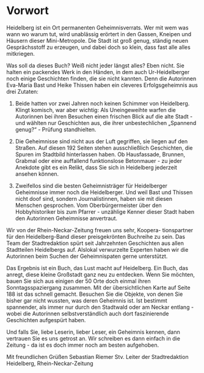 # Vorwort

Heidelberg ist ein Ort permanenten Geheimnisverrats. Wer mit wem was wann wo warum tut, wird unablässig erörtert in den Gassen, Kneipen und Häusern dieser Mini-Metropole. Die Stadt ist groß genug, ständig neuen Gesprächsstoff zu erzeugen, und dabei doch so klein, dass fast alle alles mitkriegen.

Was soll da dieses Buch? Weiß nicht jeder längst alles? Eben nicht. Sie halten ein packendes Werk in den Händen, in dem auch Ur-Heidelberger noch einige Geschichten finden, die sie nicht kannten. Denn die Autorinnen Eva-Maria Bast und Heike Thissen haben ein cleveres Erfolgsgeheimnis aus drei Zutaten:

1. Beide hatten vor zwei Jahren noch keinen Schimmer von Heidelberg. Klingt komisch, war aber wichtig: Als Uneingeweihte warfen die Autorinnen bei ihren Besuchen einen frischen Blick auf die alte Stadt - und wählten nur Geschichten aus, die ihrer unbestechlichen „Spannend genug?“ - Prüfung standhielten.

2. Die Geheimnisse sind nicht aus der Luft gegriffen, sie liegen auf den Straßen. Auf diesen 192 Seiten stehen ausschließlich Geschichten, die Spuren im Stadtbild hinterlassen haben. Ob Hausfassade, Brunnen, Grabmal oder eine auffallend funktionslose Betonmauer - zu jeder Anekdote gibt es ein Relikt, dass Sie sich in Heidelberg jederzeit ansehen können.

3. Zweifellos sind die besten Geheimnisträger für Heidelberger Geheimnisse immer noch die Heidelberger. Und weil Bast und Thissen nicht doof sind, sondern Journalistinnen, haben sie mit diesen Menschen gesprochen. Vom Oberbürgermeister über den Hobbyhistoriker bis zum Pfarrer - unzählige Kenner dieser Stadt haben den Autorinnen Geheimnisse anvertraut.

Wir von der Rhein-Neckar-Zeitung freuen uns sehr, Koopera- tionspartner für den Heidelberg-Band dieser preisgekrönten Buchreihe zu sein. Das Team der Stadtredaktion spürt seit Jahrzehnten Geschichten aus allen Stadtteilen Heidelbergs auf. Alslokal verwurzelte Experten haben wir die Autorinnen beim Suchen der Geheimnispaten gerne unterstützt.

Das Ergebnis ist ein Buch, das Lust macht auf Heidelberg. Ein Buch, das anregt, diese kleine Großstadt ganz neu zu entdecken. Wenn Sie möchten, bauen Sie sich aus einigen der 50 Orte doch einmal ihren Sonntagsspaziergang zusammen. Mit der übersichtlichen Karte auf Seite 188 ist das schnell gemacht. Besuchen Sie die Objekte, von denen Sie bisher gar nicht wussten, was deren Geheimnis ist. Ist bestimmt spannender, als immer nur durch den Stadtwald oder am Neckar entlang - wobei die Autorinnen selbstverständlich auch dort faszinierende Geschichten aufgespürt haben. 

Und falls Sie, liebe Leserin, lieber Leser, ein Geheimnis kennen, dann vertrauen Sie es uns getrost an. Wir schreiben es dann einfach in die Zeitung - da ist es doch immer noch am besten aufgehoben.

Mit freundlichen Grüßen
Sebastian Riemer
Stv. Leiter der Stadtredaktion Heidelberg, Rhein-Neckar-Zeitung 